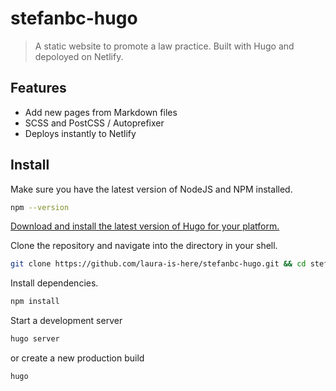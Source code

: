 # stefanbc-hugo

> A static website to promote a law practice. Built with Hugo and depoloyed on Netlify.

## Features

- Add new pages from Markdown files
- SCSS and PostCSS / Autoprefixer
- Deploys instantly to Netlify

## Install

Make sure you have the latest version of NodeJS and NPM installed.
```bash
npm --version
```
  
[Download and install the latest version of Hugo for your platform.](https://gohugo.io/getting-started/installing)

Clone the repository and navigate into the directory in your shell.

```bash
git clone https://github.com/laura-is-here/stefanbc-hugo.git && cd stefanbc-hugo
```

Install dependencies.

```bash
npm install
```

Start a development server

```bash
hugo server
```

or create a new production build

```bash
hugo
```
